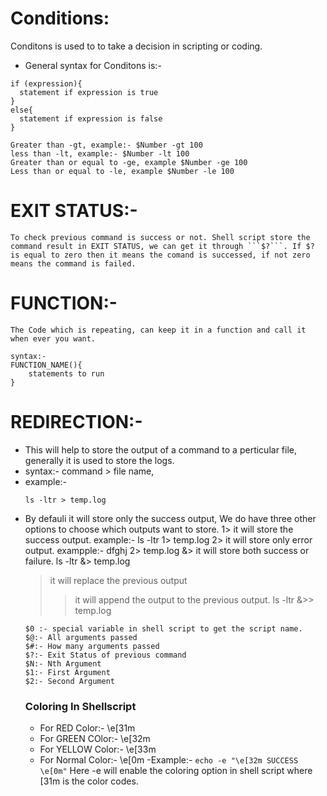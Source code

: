 # Conditions:
Conditons is used to to take a decision in scripting or coding.

* General syntax for Conditons is:-
```
if (expression){
  statement if expression is true
} 
else{
  statement if expression is false
}
```
```
Greater than -gt, example:- $Number -gt 100
less than -lt, example:- $Number -lt 100
Greater than or equal to -ge, example $Number -ge 100
Less than or equal to -le, example $Number -le 100
```
# EXIT STATUS:-
    To check previous command is success or not. Shell script store the command result in EXIT STATUS, we can get it through ```$?```. If $? is equal to zero then it means the comand is successed, if not zero means the command is failed.
# FUNCTION:-
    The Code which is repeating, can keep it in a function and call it when ever you want.
```
syntax:-
FUNCTION_NAME(){
    statements to run
}
```
# REDIRECTION:- 
* This will help to store the output of a command to a perticular file, generally it is used to store the logs.
* syntax:- command > file name, 
* example:- 
    ```
    ls -ltr > temp.log
    ```
* By defauli it will store only the success output, We do have three other options to choose which outputs want to store.
  1> it will store the success output. example:- ls -ltr 1> temp.log
  2> it will store only error output. exampple:- dfghj 2> temp.log
  &> it will store both success or failure. ls -ltr &> temp.log
  > it will replace the previous output
  >> it will append the output to the previous output. ls -ltr &>> temp.log
  ```
  $0 :- special variable in shell script to get the script name.
  $@:- All arguments passed
  $#:- How many arguments passed
  $?:- Exit Status of previous command
  $N:- Nth Argument
  $1:- First Argument
  $2:- Second Argument

  ```
  ### Coloring In Shellscript
  * For RED Color:- \e[31m
  * For GREEN COlor:- \e[32m
  * For YELLOW Color:- \e[33m
  * For Normal Color:- \e[0m
-Example:- `echo -e "\e[32m SUCCESS \e[0m"`
Here -e will enable the coloring option in shell script where [31m is the color codes.


